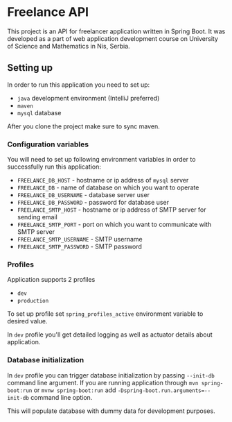 # Freelance API

This project is an API for freelancer application written in Spring Boot.
It was developed as a part of web application development course on
University of Science and Mathematics in Nis, Serbia.

## Setting up

In order to run this application you need to set up:
- `java` development environment (IntelliJ preferred)
- `maven`
- `mysql` database

After you clone the project make sure to sync maven.

### Configuration variables

You will need to set up following environment variables in order to 
successfully run this application:
- `FREELANCE_DB_HOST` - hostname or ip address of `mysql` server
- `FREELANCE_DB` - name of database on which you want to operate
- `FREELANCE_DB_USERNAME` - database server user
- `FREELANCE_DB_PASSWORD` - password for database user
- `FREELANCE_SMTP_HOST` - hostname or ip address of SMTP server for sending email
- `FREELANCE_SMTP_PORT` - port on which you want to communicate with SMTP server
- `FREELANCE_SMTP_USERNAME` - SMTP username
- `FREELANCE_SMTP_PASSWORD` - SMTP password

### Profiles

Application supports 2 profiles
- `dev`
- `production`

To set up profile set `spring_profiles_active` environment variable
to desired value.

In `dev` profile you'll get detailed logging as well as actuator details
about application.

### Database initialization

In `dev` profile you can trigger database initialization by passing 
`--init-db` command line argument. If you are running application
through `mvn spring-boot:run` or `mvnw spring-boot:run` add `-Dspring-boot.run.arguments=--init-db` 
command line option.

This will populate database with dummy data for development purposes.

